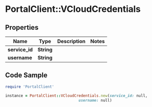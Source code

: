 # PortalClient::VCloudCredentials

## Properties

Name | Type | Description | Notes
------------ | ------------- | ------------- | -------------
**service_id** | **String** |  | 
**username** | **String** |  | 

## Code Sample

```ruby
require 'PortalClient'

instance = PortalClient::VCloudCredentials.new(service_id: null,
                                 username: null)
```


